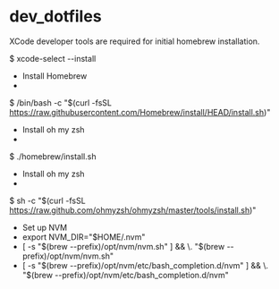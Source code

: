 # dev_dotfiles

XCode developer tools are required for initial homebrew installation.

$ xcode-select --install


- Install Homebrew
-
$ /bin/bash -c "$(curl -fsSL https://raw.githubusercontent.com/Homebrew/install/HEAD/install.sh)"

- Install oh my zsh
-
$ ./homebrew/install.sh

- Install oh my zsh
-
$ sh -c "$(curl -fsSL https://raw.github.com/ohmyzsh/ohmyzsh/master/tools/install.sh)"

- Set up NVM
- export NVM_DIR="$HOME/.nvm"
- [ -s "$(brew --prefix)/opt/nvm/nvm.sh" ] && \. "$(brew --prefix)/opt/nvm/nvm.sh" 
- [ -s "$(brew --prefix)/opt/nvm/etc/bash_completion.d/nvm" ] && \. "$(brew --prefix)/opt/nvm/etc/bash_completion.d/nvm" 

